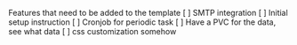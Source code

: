 Features that need to be added to the template
[ ] SMTP integration
[ ] Initial setup instruction
[ ] Cronjob for periodic task
[ ] Have a PVC for the data, see what data
[ ] css customization somehow
